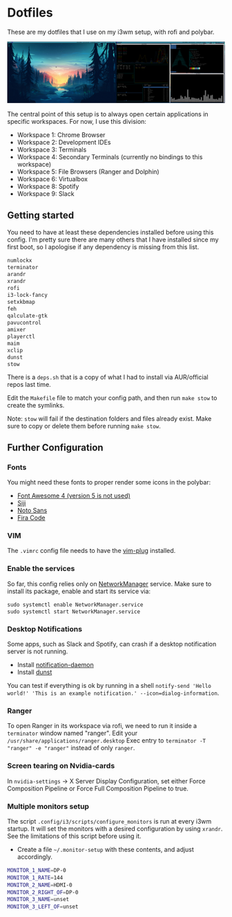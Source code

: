 # Dotfiles

These are my dotfiles that I use on my i3wm setup, with rofi and polybar.

![Desktop Picture](imgs/rmc-desktop.png "Desktop Picture")

The central point of this setup is to always open certain applications in specific workspaces. For now, I use this division:

- Workspace 1: Chrome Browser
- Workspace 2: Development IDEs
- Workspace 3: Terminals
- Workspace 4: Secondary Terminals (currently no bindings to this workspace)
- Workspace 5: File Browsers (Ranger and Dolphin)
- Workspace 6: Virtualbox
- Workspace 8: Spotify
- Workspace 9: Slack

## Getting started

You need to have at least these dependencies installed before using this config. I'm pretty sure there are many others that I have installed since my first boot, so I apologise if any dependency is missing from this list.

```
numlockx
terminator
arandr
xrandr
rofi
i3-lock-fancy
setxkbmap
feh
qalculate-gtk
pavucontrol
amixer
playerctl
maim
xclip
dunst
stow
```

There is a `deps.sh` that is a copy of what I had to install via AUR/official repos last time.

Edit the `Makefile` file to match your config path, and then run `make stow` to create the symlinks.

Note: `stow` will fail if the destination folders and files already exist. Make sure to copy or delete them before running `make stow`.

## Further Configuration

### Fonts

You might need these fonts to proper render some icons in the polybar:

- [Font Awesome 4 (version 5 is not used)](https://aur.archlinux.org/packages/ttf-font-awesome-4/)
- [Siji](https://aur.archlinux.org/packages/siji-git)
- [Noto Sans](https://www.archlinux.org/packages/extra/any/noto-fonts/)
- [Fira Code](https://www.archlinux.org/packages/community/any/ttf-fira-code/)

### VIM
The `.vimrc` config file needs to have the [vim-plug](https://github.com/junegunn/vim-plug) installed.

### Enable the services
So far, this config relies only on [NetworkManager](https://wiki.archlinux.org/index.php?title=NetworkManager) service. Make sure to install its package, enable and start its service via:

```
sudo systemctl enable NetworkManager.service
sudo systemctl start NetworkManager.service
```

### Desktop Notifications
Some apps, such as Slack and Spotify, can crash if a desktop notification server is not running.
- Install [notification-daemon](https://www.archlinux.org/packages/?name=notification-daemon)
- Install [dunst](https://www.archlinux.org/packages/?name=dunst)

You can test if everything is ok by running in a shell `notify-send 'Hello world!' 'This is an example notification.' --icon=dialog-information`.

### Ranger
To open Ranger in its workspace via rofi, we need to run it inside a `terminator` window named "ranger". Edit your `/usr/share/applications/ranger.desktop` Exec entry to `terminator -T "ranger" -e "ranger"` instead of only `ranger`.

### Screen tearing on Nvidia-cards
In `nvidia-settings` -> X Server Display Configuration, set either Force Composition Pipeline or Force Full Composition Pipeline to true.

### Multiple monitors setup
The script `.config/i3/scripts/configure_monitors` is run at every i3wm startup. It will set the monitors with a desired configuration by using `xrandr`. See the limitations of this script before using it.
- Create a file `~/.monitor-setup` with these contents, and adjust accordingly.

```bash
MONITOR_1_NAME=DP-0
MONITOR_1_RATE=144
MONITOR_2_NAME=HDMI-0
MONITOR_2_RIGHT_OF=DP-0
MONITOR_3_NAME=unset
MONITOR_3_LEFT_OF=unset
``` 
